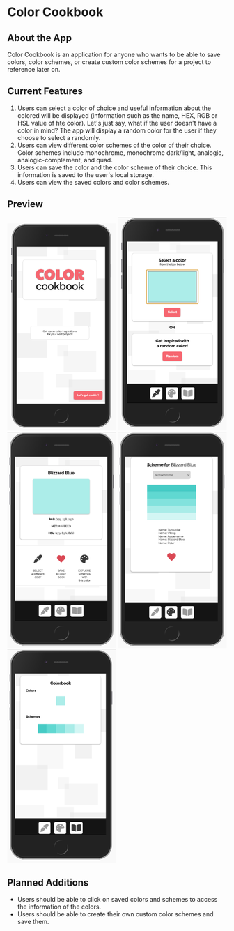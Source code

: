 # Color Cookbook

## About the App
Color Cookbook is an application for anyone who wants to be able to save colors, color schemes, or create custom color schemes for a project to reference later on.


## Current Features
1. Users can select a color of choice and useful information about the colored will be displayed (information such as the name, HEX, RGB or HSL value of hte color). Let's just say, what if the user doesn't have a color in mind? The app will display a random color for the user if they choose to select a randomly.
2. Users can view different color schemes of the color of their choice. Color schemes include monochrome, monochrome dark/light, analogic, analogic-complement, and quad.
3. Users can save the color and the color scheme of their choice. This information is saved to the user's local storage.
4. Users can view the saved colors and color schemes.

## Preview
<img src="images/preview1.png" width="250">
<img src="images/preview2.png" width="250">
<img src="images/preview3.png" width="250">
<img src="images/preview4.png" width="250">
<img src="images/preview5.png" width="250">

## Planned Additions
* Users should be able to click on saved colors and schemes to access the information of the colors.
* Users should be able to create their own custom color schemes and save them.
